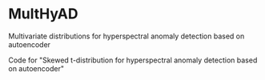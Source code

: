 # MultHyAD
Multivariate distributions for hyperspectral anomaly detection based on autoencoder

Code for "Skewed t-distribution for hyperspectral anomaly detection based on autoencoder"
